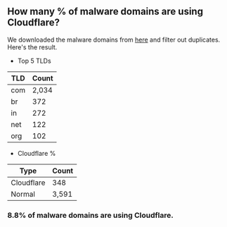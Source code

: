 ## How many % of malware domains are using Cloudflare?


We downloaded the malware domains from [here](https://urlhaus.abuse.ch) and filter out duplicates.
Here's the result.


[//]: # (start replacement)


- Top 5 TLDs

| TLD | Count |
| --- | --- |
| com | 2,034 |
| br | 372 |
| in | 272 |
| net | 122 |
| org | 102 |


- Cloudflare %

| Type | Count |
| --- | --- |
| Cloudflare | 348 |
| Normal | 3,591 |


### 8.8% of malware domains are using Cloudflare.